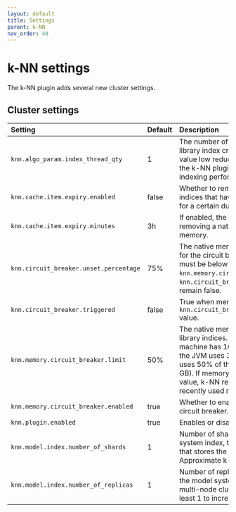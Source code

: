 ```yaml
---
layout: default
title: Settings
parent: k-NN
nav_order: 40
---
```


# k-NN settings

The k-NN plugin adds several new cluster settings.

## Cluster settings

Setting | Default | Description
:--- | :--- | :---
`knn.algo_param.index_thread_qty` | 1 | The number of threads used for native library index creation. Keeping this value low reduces the CPU impact of the k-NN plugin, but also reduces indexing performance.
`knn.cache.item.expiry.enabled` | false | Whether to remove native library indices that have not been accessed for a certain duration from memory.
`knn.cache.item.expiry.minutes` | 3h | If enabled, the idle time before removing a native library index from memory.
`knn.circuit_breaker.unset.percentage` | 75% | The native memory usage threshold for the circuit breaker. Memory usage must be below this percentage of `knn.memory.circuit_breaker.limit` for `knn.circuit_breaker.triggered` to remain false.
`knn.circuit_breaker.triggered` | false | True when memory usage exceeds the `knn.circuit_breaker.unset.percentage` value.
`knn.memory.circuit_breaker.limit` | 50% | The native memory limit for native library indices. At the default value, if a machine has 100 GB of memory and the JVM uses 32 GB, the k-NN plugin uses 50% of the remaining 68 GB (34 GB). If memory usage exceeds this value, k-NN removes the least recently used native library indices.
`knn.memory.circuit_breaker.enabled` | true | Whether to enable the k-NN memory circuit breaker.
`knn.plugin.enabled`| true | Enables or disables the k-NN plugin.
`knn.model.index.number_of_shards`| 1 | Number of shards to use for the model system index, the OpenSearch index that stores the models used for Approximate k-NN Search.
`knn.model.index.number_of_replicas`| 1 | Number of replica shards to use for the model system index. Generally, in a multi-node cluster, this should be at least 1 to increase stability.
